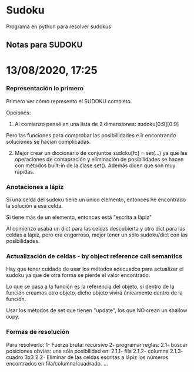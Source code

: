 # Sudoku

Programa en python para resolver sudokus

## Notas para SUDOKU
13/08/2020, 17:25
=================
### Representación lo primero
Primero ver cómo represento el SUDOKU completo.

Opciones:
1. Al comienzo pensé en una lista de 2 dimensiones:
    sudoku[0:9][0:9]

Pero las funciones para comprobar las posibillidades e ir encontrando soluciones se hacían complicadas.

2. Mejor crear un diccionario de conjuntos sudoku[fc] = set(...) ya que las operaciones de comapración y eliminación de posibilidades se hacen con métodos built-in de la clase set(). Además dicen que son muy rápidas.

### Anotaciones a lápiz
Si una celda del sudoku tiene un único elemento, entonces he encontrado la solución a esa celda.

Si tiene más de un elemento, entonces está "escrita a lápiz"

Al comienzo usaba un dict para las celdas descubierta y otro dict para las celdas a lápiz, pero era engorroso, mejor tener un sólo sudoku/dict con las posibilidades.

### Actualización de celdas - by object reference call semantics
Hay que tener cuidado de usar los métodos adecuados para actualizar el sudoku ya que de otra forma se pierde el valor encontrado.

Lo que se pasa a la función es la referencia del objeto, si dentro de la función creamos otro objeto, dicho objeto vivirá únicamente dentro de la función.

Usar los métodos de set que tienen "update", los que NO crean un shallow copy.

### Formas de resolución

Para resolverlo:
1- Fuerza bruta: recursivo
2- programar reglas:
2.1- buscar posiciones obvias: una sóla posibilidad en:
2.1.1- fila
2.1.2- columna
2.1.3- cuadro 3x3
2.2- Eliminar de las celdas escritas a lápiz los números encontrados en fila/columna/cuadrado.
...
